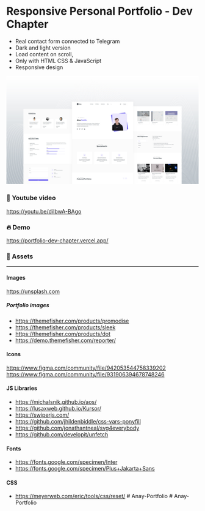 # Responsive Personal Portfolio - Dev Chapter
 - Real contact form connected to Telegram
 - Dark and light version
 - Load content on scroll,
 - Only with HTML CSS & JavaScript
 - Responsive design


![](screenshot.jpg)


### 🚀 Youtube video
https://youtu.be/diIbwA-BAgo

### 🔥 Demo
https://portfolio-dev-chapter.vercel.app/

### 📁 Assets
<hr>

#### Images
https://unsplash.com

##### Portfolio images
- https://themefisher.com/products/promodise
- https://themefisher.com/products/sleek
- https://themefisher.com/products/dot
- https://demo.themefisher.com/reporter/

#### Icons
https://www.figma.com/community/file/942053544758339202
https://www.figma.com/community/file/931906394678748246

#### JS Libraries
- https://michalsnik.github.io/aos/
- https://lusaxweb.github.io/Kursor/
- https://swiperjs.com/
- https://github.com/jhildenbiddle/css-vars-ponyfill
- https://github.com/jonathantneal/svg4everybody
- https://github.com/developit/unfetch
#### Fonts
- https://fonts.google.com/specimen/Inter
- https://fonts.google.com/specimen/Plus+Jakarta+Sans
#### CSS
- https://meyerweb.com/eric/tools/css/reset/
#   A n a y - P o r t f o l i o 
 
 #   A n a y - P o r t f o l i o 
 
 